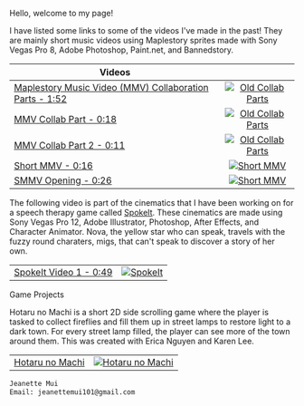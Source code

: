 Hello, welcome to my page! 

I have listed some links to some of the videos I've made in the past! They are mainly short music videos using Maplestory sprites made with Sony Vegas Pro 8, Adobe Photoshop, Paint.net, and Bannedstory. 

| Videos        |               | 
| ------------- |:-------------:| 
| [Maplestory Music Video (MMV) Collaboration Parts - 1:52](https://www.youtube.com/watch?v=utauiyaJT7Q-Y) | [![Old Collab Parts](https://i.ytimg.com/vi/utauiyaJT7Q/hqdefault.jpg?sqp=-oaymwEjCPYBEIoBSFryq4qpAxUIARUAAAAAGAElAADIQj0AgKJDeAE=&rs=AOn4CLDzTN1IQ-WTkSK5Xc2ZVA5hC0MmJA)](https://www.youtube.com/watch?v=utauiyaJT7Q-Y "Old Collab Parts") | 
| [MMV Collab Part - 0:18](https://www.youtube.com/watch?v=9jK3xwRU1V4) | [![Old Collab Parts](https://i.ytimg.com/vi/9jK3xwRU1V4/hqdefault.jpg?sqp=-oaymwEjCPYBEIoBSFryq4qpAxUIARUAAAAAGAElAADIQj0AgKJDeAE=&rs=AOn4CLC2zfg26utJurwCyh2giQb6XM164A)](https://www.youtube.com/watch?v=9jK3xwRU1V4-Y "Old Collab Parts") |  
| [MMV Collab Part 2 - 0:11](https://www.youtube.com/watch?v=JyS-6ys0bns) | [![Old Collab Parts](https://i.ytimg.com/vi/JyS-6ys0bns/hqdefault.jpg?sqp=-oaymwEjCPYBEIoBSFryq4qpAxUIARUAAAAAGAElAADIQj0AgKJDeAE=&rs=AOn4CLAIEIMld9gtYYIk-7NJO1AAwluzgw)](https://www.youtube.com/watch?v=JyS-6ys0bns-Y "Old Collab Parts") |  
| [Short MMV - 0:16](https://www.youtube.com/watch?v=wAsDZw2wvDo) | [![Short MMV](https://i.ytimg.com/vi/wAsDZw2wvDo/hqdefault.jpg?sqp=-oaymwEjCPYBEIoBSFryq4qpAxUIARUAAAAAGAElAADIQj0AgKJDeAE=&rs=AOn4CLDa3FKaAjg4GY7fbEtBdypnziTkRg)](https://www.youtube.com/watch?v=wAsDZw2wvDo-Y "Short MMV") |  
| [SMMV Opening - 0:26](https://www.youtube.com/watch?v=LyN6e92jqSQ) | [![Short MMV](https://i.ytimg.com/vi/LyN6e92jqSQ/hqdefault.jpg?sqp=-oaymwEjCPYBEIoBSFryq4qpAxUIARUAAAAAGAElAADIQj0AgKJDeAE=&rs=AOn4CLAGjZ_DzymK-2ZYFNPU7ZkrCY4y9Q)](https://www.youtube.com/watch?v=LyN6e92jqSQ-Y "Short MMV") |  


The following video is part of the cinematics that I have been working on for a speech therapy game called [SpokeIt](https://spokeitthegame.com/). These cinematics are made using Sony Vegas Pro 12, Adobe Illustrator, Photoshop, After Effects, and Character Animator.
Nova, the yellow star who can speak, travels with the fuzzy round charaters, migs, that can't speak to discover a story of her own. 


|               |               | 
| ------------- |:-------------:| 
| [SpokeIt Video 1 - 0:49](https://www.youtube.com/watch?v=qf6Pb_HOvGA&feature=youtu.be) | [![SpokeIt](https://i.ytimg.com/vi/qf6Pb_HOvGA/hqdefault.jpg?sqp=-oaymwEjCPYBEIoBSFryq4qpAxUIARUAAAAAGAElAADIQj0AgKJDeAE=&rs=AOn4CLBcli82RQpz8H8U0G18WZ6ZK1rS7Q)](https://www.youtube.com/watch?v=qf6Pb_HOvGA&feature=youtu.be-Y "SpokeIt") |  

Game Projects

Hotaru no Machi is a short 2D side scrolling game where the player is tasked to collect fireflies and fill them up in street lamps to restore light to a dark town. For every street lamp filled, the player can see more of the town around them. This was created with Erica Nguyen and Karen Lee.

|               |               | 
| ------------- |:-------------:| 
| [Hotaru no Machi](https://cowsgooom.itch.io/hotaru-no-machi) | [![Hotaru no Machi](https://lh3.googleusercontent.com/SZLdMCc7A6qeZ8gqqoih2BsaNmj-Db6S9O7qzSqsf6mEx9PQg2fwmT3vM50oJffks9zbu0qmATHUSVKEujcbNeqtgOBjmP6hARNLjws2KoiJKtXkhWQqY-bL-Pen6RrSsPM3CzrATJ404ABA9IjxCUY4KiAcbI3SVhKJeaPfDZ_eUdlwvM2klCxiDlkIhXEKtsSrcgObSCBU-fhEosiXfmPdc9wvSE4QauD-hN1zZ--vZoAgeOEO5peex1xKtuSWD_DNYHddt4_HZPod9V-_aV8sVHHO0Lcp2nuTtTJsvsFvANtYSDbBWF_GHr4gvNTVvbiamDs_YjJE7ezFDha6hiylHFseyV_W0n-erkUTgn-gPYssnowXhMCzgUpvuwtsN1IGyXg0xG2NG9xPhKeOLlrGUYIgasHpUtzGjWqJemUb34gOt4n1iy6lKjUjLxLrCo_CDid8EBUTrKwgmJmyf1oH4gIFhm1pa_PQjyqF608VHBS8M1lz_vSuPGSOYAqT0FtpRPjaVp2B0kqvk3l4IAfi1iFMNguRdcj33qP9e_zSxou7QIjDz0BjMLfBIcsaswirDipp9mVO6lJ6FgcLCPswtP_Mdma4a2Rx4tSCFvYMuNTLbexvuPGDUYIk9crFuWAdJyTchfZrxgOEv-A6BEWfbsQqAIU=w1170-h559-no)](https://cowsgooom.itch.io/hotaru-no-machi "Hotaru no Machi") |  


```markdown
Jeanette Mui
Email: jeanettemui101@gmail.com
```
